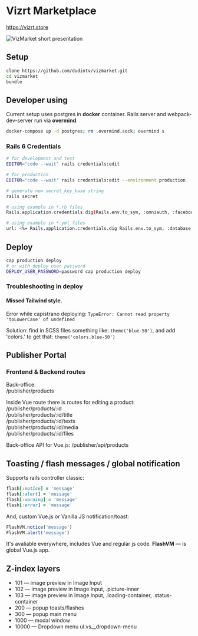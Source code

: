 # Vizrt Marketplace

https://vizrt.store

![VizMarket short presentation](https://github.com/dudintv/vizmarket/raw/master/public/images/for-github-readme/for-github-readme/vizmarket-short-presentation.gif)

## Setup
```bash
clone https://github.com/dudintv/vizmarket.git
cd vizmarket
bundle
```

## Developer using

Current setup uses postgres in **docker** container. Rails server and webpack-dev-server run via **overmind**.

```bash
docker-compose up -d postgres; rm .overmind.sock; overmind s
```

### Rails 6 Credentials

```bash
# for development and test
EDITOR="code --wait" rails credentials:edit

# for production
EDITOR="code --wait" rails credentials:edit --environment production

# generate new secret_key_base string
rails secret

# using example in *.rb files
Rails.application.credentials.dig(Rails.env.to_sym, :omniauth, :facebook, :id)

# using example in *.yml files
url: <%= Rails.application.credentials.dig Rails.env.to_sym, :database, :url %>
```

## Deploy

```bash
cap production deploy
# or with deploy user password
DEPLOY_USER_PASSWORD=password cap production deploy
```

### Troubleshooting in deploy

#### Missed Tailwind style.

Error while capistrano deploying: ```TypeError: Cannot read property 'toLowerCase' of undefined```

Solution: find in SCSS files something like: ```theme('blue-50')```, and add 'colors.' to get that: ```theme('colors.blue-50')```

## Publisher Portal

### Frontend & Backend routes

Back-office:  
/publisher/products

Inside Vue route there is routes for editing a product:  
/publisher/products/:id  
/publisher/products/:id/title  
/publisher/products/:id/texts  
/publisher/products/:id/media  
/publisher/products/:id/files  

Back-office API for Vue.js:
/publisher/api/products

## Toasting / flash messages / global notification

Supports rails controller classic:
```ruby
flash[:notice] = 'message'
flash[:alert] = 'message'
flash[:warning] = 'message'
flash[:error] = 'message'
```

And, custom Vue.js or Vanilla JS notification/toast:
```javascript
FlashVM.notice('message')
FlashVM.alert('message')
```
It's avaliable everywhere, includes Vue and regular js code. **FlashVM** — is global Vue.js app.

## Z-index layers
* 101 — image preview in Image Input
* 102 — image preview in Image Input, .picture-inner
* 103 — image preview in Image Input, .loading-container, .status-container 
* 200 — popup toasts/flashes
* 300 — popup main menu
* 1000 — modal window
* 10000 — Dropdown menu ul.vs__dropdown-menu
